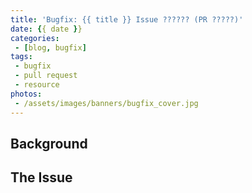 ```yaml
---
title: 'Bugfix: {{ title }} Issue ?????? (PR ?????)'
date: {{ date }}
categories:
 - [blog, bugfix]
tags:
 - bugfix
 - pull request
 - resource
photos:
 - /assets/images/banners/bugfix_cover.jpg
---
```


<!-- This post summarizes the contributions suggested in this pull request... The work should resolve the issues laid forth by Issue \#123. -->

<!-- more -->

## Background ##

<!-- Describe the project this bug is related to -->

## The Issue ##

<!-- Describe the issue. -->
<!-- Describe the bugfix. -->

<!-- ## Updates... ## -->

<!-- The pull request has been merged into the project's main branch! -->

<!-- Pull Request ([#??????](#)): -->

<!-- ![Screenshot of successful merge](/assets/images/screenshots/fix_pr??????.png) -->